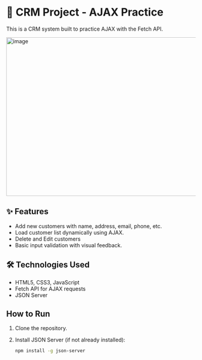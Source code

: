 # 🧩 CRM Project - AJAX Practice

This is a CRM system built to practice AJAX with the Fetch API.

<img width="1364" height="423" alt="image" src="https://github.com/user-attachments/assets/481c31a4-9935-4c5e-888b-80ce3a6d1092" />



## ✨ Features

- Add new customers with name, address, email, phone, etc.
- Load customer list dynamically using AJAX.
- Delete and Edit customers
- Basic input validation with visual feedback.


##  🛠️ Technologies Used

- HTML5, CSS3, JavaScript 
- Fetch API for AJAX requests
- JSON Server 

##  How to Run

1. Clone the repository.
2. Install JSON Server (if not already installed):

   ```bash
   npm install -g json-server
